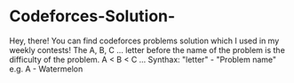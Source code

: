 # Codeforces-Solution-

Hey, there!
You can find codeforces problems solution which I used in my weekly contests! 
The A, B, C ... letter before the name of the problem is the difficulty of the problem. A < B < C ... 
Synthax:
        "letter" - "Problem name"
         e.g. A - Watermelon

